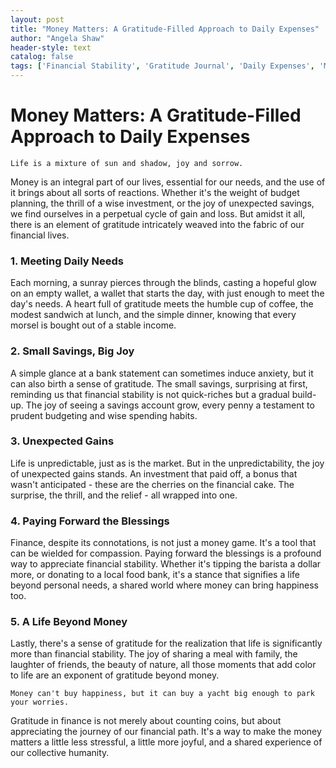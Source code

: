 ```yaml
---
layout: post
title: "Money Matters: A Gratitude-Filled Approach to Daily Expenses"
author: "Angela Shaw"
header-style: text
catalog: false
tags: ['Financial Stability', 'Gratitude Journal', 'Daily Expenses', 'Money', 'Savings', 'Investment', 'Financial Anxiety', 'Financial Joy', 'Prudent Spending', 'Giving Back']
---
```


# Money Matters: A Gratitude-Filled Approach to Daily Expenses  

`Life is a mixture of sun and shadow, joy and sorrow.`  

Money is an integral part of our lives, essential for our needs, and the use of it brings about all sorts of reactions. Whether it's the weight of budget planning, the thrill of a wise investment, or the joy of unexpected savings, we find ourselves in a perpetual cycle of gain and loss. But amidst it all, there is an element of gratitude intricately weaved into the fabric of our financial lives.  

### 1. Meeting Daily Needs  

Each morning, a sunray pierces through the blinds, casting a hopeful glow on an empty wallet, a wallet that starts the day, with just enough to meet the day's needs. A heart full of gratitude meets the humble cup of coffee, the modest sandwich at lunch, and the simple dinner, knowing that every morsel is bought out of a stable income.  

### 2. Small Savings, Big Joy  

A simple glance at a bank statement can sometimes induce anxiety, but it can also birth a sense of gratitude. The small savings, surprising at first, reminding us that financial stability is not quick-riches but a gradual build-up. The joy of seeing a savings account grow, every penny a testament to prudent budgeting and wise spending habits.   

### 3. Unexpected Gains  

Life is unpredictable, just as is the market. But in the unpredictability, the joy of unexpected gains stands. An investment that paid off, a bonus that wasn't anticipated - these are the cherries on the financial cake. The surprise, the thrill, and the relief - all wrapped into one.  

### 4. Paying Forward the Blessings  

Finance, despite its connotations, is not just a money game. It's a tool that can be wielded for compassion. Paying forward the blessings is a profound way to appreciate financial stability. Whether it's tipping the barista a dollar more, or donating to a local food bank, it's a stance that signifies a life beyond personal needs, a shared world where money can bring happiness too.  

### 5. A Life Beyond Money  

Lastly, there's a sense of gratitude for the realization that life is significantly more than financial stability. The joy of sharing a meal with family, the laughter of friends, the beauty of nature, all those moments that add color to life are an exponent of gratitude beyond money.  

`Money can't buy happiness, but it can buy a yacht big enough to park your worries.`  

Gratitude in finance is not merely about counting coins, but about appreciating the journey of our financial path. It's a way to make the money matters a little less stressful, a little more joyful, and a shared experience of our collective humanity.  